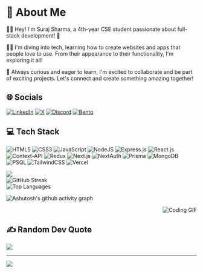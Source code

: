 # 💫 About Me
👋🏻 Hey! I'm Suraj Sharma, a 4th-year CSE student passionate about full-stack development! 🚀

👨‍💻 I'm diving into tech, learning how to create websites and apps that people love to use. From their appearance to their functionality, I'm exploring it all!

🌟 Always curious and eager to learn, I'm excited to collaborate and be part of exciting projects. Let's connect and create something amazing together!

## 🌐 Socials
[![LinkedIn](https://img.shields.io/badge/LinkedIn-%230077B5.svg?style=for-the-badge&logo=linkedin&logoColor=white)](https://www.linkedin.com/in/suraj-sharma-43a65a1a5/)
[![X](https://img.shields.io/badge/X-black.svg?style=for-the-badge&logo=x&logoColor=white)](https://x.com/Surajsharm33155)
 [![Discord](https://img.shields.io/badge/Discord-%235865F2.svg?style=for-the-badge&logo=discord&logoColor=white)](https://discord.com/users/510383600412393482)
[![Bento](https://img.shields.io/badge/Bento-%238E7CC3.svg?style=for-the-badge&logo=bento&logoColor=white&color=%238E7CC3)](https://bento.me/surajxsharma)





## 💻 Tech Stack
![HTML5](https://img.shields.io/badge/html5-%23E34F26.svg?style=for-the-badge&logo=html5&logoColor=white) ![CSS3](https://img.shields.io/badge/css3-%231572B6.svg?style=for-the-badge&logo=css3&logoColor=white) ![JavaScript](https://img.shields.io/badge/javascript-%23323330.svg?style=for-the-badge&logo=javascript&logoColor=%23F7DF1E) ![NodeJS](https://img.shields.io/badge/node.js-6DA55F?style=for-the-badge&logo=node.js&logoColor=white)  ![Express.js](https://img.shields.io/badge/express.js-%23404d59.svg?style=for-the-badge&logo=express&logoColor=%2361DAFB)  ![React.js](https://img.shields.io/badge/React.js-%230693E3.svg?style=for-the-badge&logo=react&logoColor=white) ![Context-API](https://img.shields.io/badge/Context--Api-000000?style=for-the-badge&logo=react)  ![Redux](https://img.shields.io/badge/redux-%23593d88.svg?style=for-the-badge&logo=redux&logoColor=white)  ![Next.js](https://img.shields.io/badge/next.js-%23000000.svg?style=for-the-badge&logo=next.js&logoColor=white)  ![NextAuth](https://img.shields.io/badge/NextAuth-000000?style=for-the-badge&logo=next.js&logoColor=white) ![Prisma](https://img.shields.io/badge/Prisma-2D3748?style=for-the-badge&logo=prisma&logoColor=white)  ![MongoDB](https://img.shields.io/badge/MongoDB-%234ea94b.svg?style=for-the-badge&logo=mongodb&logoColor=white)  ![PSQL](https://img.shields.io/badge/PostgreSQL-%23336791.svg?style=for-the-badge&logo=postgresql&logoColor=white)   ![TailwindCSS](https://img.shields.io/badge/tailwindcss-%2338B2AC.svg?style=for-the-badge&logo=tailwind-css&logoColor=white)  ![Vercel](https://img.shields.io/badge/vercel-%23000000.svg?style=for-the-badge&logo=vercel&logoColor=white)  

![](https://github-readme-stats.vercel.app/api?username=SURAJSHARMA-ind&theme=radical&hide_border=false&include_all_commits=true&count_private=true)<br/>
![GitHub Streak](https://github-readme-streak-stats.herokuapp.com/?user=SURAJSHARMA-ind&theme=radical&hide_border=false)<br/>
![Top Languages](https://github-readme-stats.vercel.app/api/top-langs/?username=SURAJSHARMA-ind&theme=dark&hide_border=false&include_all_commits=false&count_private=false&layout=compact)<br/>

![Ashutosh's github activity graph](https://github-readme-activity-graph.vercel.app/graph?username=SURAJSHARMA-ind&bg_color=000000&color=84bda7&line=005726&point=4bec7b&area=true&hide_border=true)

<div align="right">
  <img src="https://media1.giphy.com/media/2IudUHdI075HL02Pkk/giphy.gif?cid=ecf05e478klritiytw37eyaymol0us3u4pxfzi6m618yrqza&ep=v1_gifs_search&rid=giphy.gif&ct=g" alt="Coding GIF">
</div>


## ✍️ Random Dev Quote
![](https://quotes-github-readme.vercel.app/api?type=horizontal&theme=dark)

---

[![](https://visitcount.itsvg.in/api?id=SURAJSHARMA-ind&icon=1&color=9)](https://visitcount.itsvg.in)
